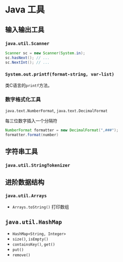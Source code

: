 # Java 工具

## 输入输出工具

### `java.util.Scanner`

```java
Scanner sc = new Scanner(System.in);
sc.hasNext(); // ...
sc.NextInt(); // ...
```

### `System.out.printf(format-string, var-list)`

类C语言的`printf`方法。

### 数字格式化工具

`java.text.NumberFormat`, `java.text.DecimalFormat`

每三位数字插入一个分隔符

```java
NumberFormat formatter = new DecimalFormat(",###");
formatter.format(number)
```

## 字符串工具

### `java.util.StringTokenizer`

## 进阶数据结构

### `java.util.Arrays`

- `Arrays.toString()` 打印数组

## `java.util.HashMap`

- `HashMap<String, Integer>`
- `size()`, `isEmpty()`
- `containsKey()`, `get()`
- `put()`
- `remove()`
